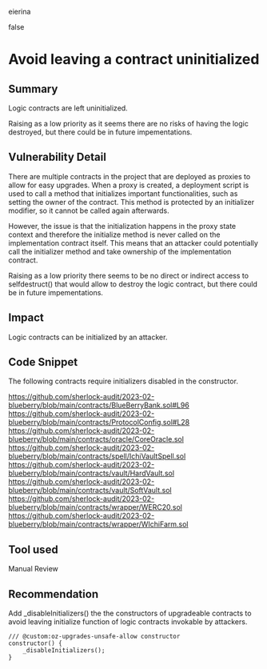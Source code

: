 eierina

false

# Avoid leaving a contract uninitialized

## Summary

Logic contracts are left uninitialized.

Raising as a low priority as it seems there are no risks of having the logic destroyed, but there could be in future impementations.

## Vulnerability Detail

There are multiple contracts in the project that are deployed as proxies to allow for easy upgrades. When a proxy is created, a deployment script is used to call a method that initializes important functionalities, such as setting the owner of the contract. This method is protected by an initializer modifier, so it cannot be called again afterwards.

However, the issue is that the initialization happens in the proxy state context and therefore the initialize method is never called on the implementation contract itself. This means that an attacker could potentially call the initializer method and take ownership of the implementation contract.

Raising as a low priority there seems to be no direct or indirect access to selfdestruct() that would allow to destroy the logic contract, but there could be in future impementations.

## Impact

Logic contracts can be initialized by an attacker.

## Code Snippet

The following contracts require initializers disabled in the constructor.

https://github.com/sherlock-audit/2023-02-blueberry/blob/main/contracts/BlueBerryBank.sol#L96
https://github.com/sherlock-audit/2023-02-blueberry/blob/main/contracts/ProtocolConfig.sol#L28
https://github.com/sherlock-audit/2023-02-blueberry/blob/main/contracts/oracle/CoreOracle.sol
https://github.com/sherlock-audit/2023-02-blueberry/blob/main/contracts/spell/IchiVaultSpell.sol
https://github.com/sherlock-audit/2023-02-blueberry/blob/main/contracts/vault/HardVault.sol
https://github.com/sherlock-audit/2023-02-blueberry/blob/main/contracts/vault/SoftVault.sol
https://github.com/sherlock-audit/2023-02-blueberry/blob/main/contracts/wrapper/WERC20.sol
https://github.com/sherlock-audit/2023-02-blueberry/blob/main/contracts/wrapper/WIchiFarm.sol


## Tool used

Manual Review

## Recommendation

Add _disableInitializers() the the constructors of upgradeable contracts to avoid leaving initialize function of logic contracts invokable by attackers.

```solidity
/// @custom:oz-upgrades-unsafe-allow constructor
constructor() {
    _disableInitializers();
}
```
